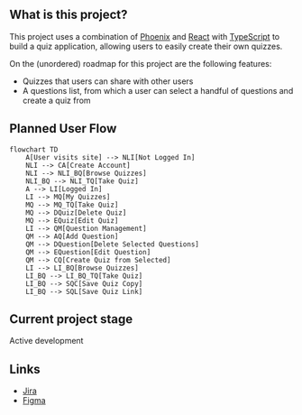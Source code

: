 ## What is this project?

This project uses a combination of [Phoenix](https://www.phoenixframework.org/) and [React](https://react.dev/) with [TypeScript](https://www.typescriptlang.org/) to build a quiz application, allowing users to easily create their own quizzes.

On the (unordered) roadmap for this project are the following features:
- Quizzes that users can share with other users
- A questions list, from which a user can select a handful of questions and create a quiz from

## Planned User Flow

```mermaid
flowchart TD
    A[User visits site] --> NLI[Not Logged In]
    NLI --> CA[Create Account]
    NLI --> NLI_BQ[Browse Quizzes] 
    NLI_BQ --> NLI_TQ[Take Quiz]
    A --> LI[Logged In]
    LI --> MQ[My Quizzes]
    MQ --> MQ_TQ[Take Quiz]
    MQ --> DQuiz[Delete Quiz]
    MQ --> EQuiz[Edit Quiz]
    LI --> QM[Question Management]
    QM --> AQ[Add Question]
    QM --> DQuestion[Delete Selected Questions]
    QM --> EQuestion[Edit Question]
    QM --> CQ[Create Quiz from Selected]
    LI --> LI_BQ[Browse Quizzes]
    LI_BQ --> LI_BQ_TQ[Take Quiz]
    LI_BQ --> SQC[Save Quiz Copy]
    LI_BQ --> SQL[Save Quiz Link]
```

## Current project stage

Active development

## Links

- [Jira](https://ethbruton.atlassian.net/jira/software/projects/ECS/boards/1)
- [Figma](https://www.figma.com/design/HffsrBBXC7zmGKKKqJ6LhR/PhoenixQuiz?node-id=1-3&p=f&t=z3Rdhq7Hx9FO0WA7-0)
